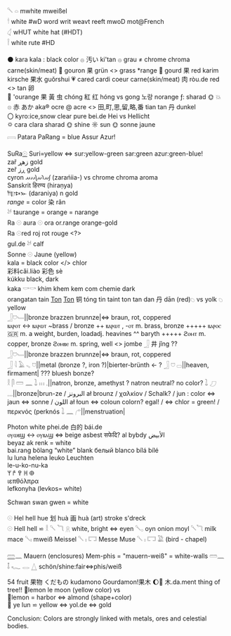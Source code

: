 𓌈  𓏏 mwhite mweißel  
𓎗 white #wD word writ weavt reeft mwoD mot@French  
𓋑  wHUT white hat (#HDT)  
𓌉 white rute #HD  

⚫ kara kala : black color 𓐍 汚い ki'tan
𓐍 grau ≠ chrome chroma carne(skin/meat)
🍏 gouron 果 grün <> grass *range
🍎 gourd  果 red karim kirsche 果水 guǒrshui 
💗 cared cardi coeur carne(skin/meat) 肉 ròu.de red <> tan 卵  
🔸 'ourange 果 ⿈ 虫 chóng 紅 红 hóng vs gong 노랑 norange ƒ: sharad 🌞 💥   
𓊖  赤 あか aka® ocre @ acre <> 田,町,思,留,略,番 tian tan 丹 dunkel   
〇 kyro:ice,snow clear pure bei.de Hei vs Hellicht  
🌣 cara clara sharad 🌞 shine ☼ sun 🌞 sonne jaune  
𓇯 Patara PaRang = blue Assur Azur!  

SuRa[𓇳](𓇳) Suri=yellow ⇔ sur:yellow-green sar:green azur:green-blue!  
zař زهڕ gold  
zeř ڕز gold  
cyron 𐬰𐬀𐬭𐬀𐬦𐬌𐬌𐬀 (zarańiia-)  vs chrome chroma aroma  
Sanskrit हिरण्य (hiraṇya)  
𐎭𐎼𐎴𐎹 (daraniya) n gold  
*range* = color 		 	染 rǎn  
𓃾 taurange = orange = narange  
Ra 𓇳 aura 𓇳 ora or.range orange-gold  
Ra 𓇳red roj rot rouge <?>  
gul.de 𓃾 calf  
Sonne 𓇳 Jaune (yellow)  
kala = black color </> chlor  
彩料cǎi.liào 彩色 sè  
kúkku  black, dark  
kaka 𓎡𓎡 khim khem kem com chemie dark  
orangatan tain [Ton](https://de.wikipedia.org/wiki/Farbton) [Ton](https://de.wikipedia.org/wiki/Ton_(Bodenart)) 铜 tóng tin taint ton tan dan 丹 dān (red)𓆇 vs yolk 𓆇 yellow  
𓃀𓈞𓄑||bronze brazzen brunnze|⇔ braun, rot, coppered  
ⲃⲁⲣⲟⲧ ↔ ⲃⲁⲣⲱⲧ 	 ~brass / bronze ++
ⲃⲁⲣⲱⲧ , -ⲟⲧ 	 	m. brass, bronze +++++
ⲃⲁⲣⲟⲥ 	 🇬🇷 m. a weight, burden, loadadj. heavines ^^ baryth +++++
ϩⲟⲙⲧ 	 	m. copper, bronze
ϩⲟⲙⲃⲉ 	 	m. spring, well <> jombe 𓃀 井 jǐng ??  
𓃀𓈞𓄑||bronze brazzen brunnze|⇔ braun, rot, coppered  
𓃀 𓇋 𓄿 𓈅 𓈞||metal (bronze ?, iron ?)|bierter-brünth ← ?
𓃀 𓈞 𓊌||heaven, firmament| ??? bluesh bonze?  
𓎛 𓋴 𓏠 𓈖 𓍖 𓏥 𓈒||natron, bronze, amethyst ?
natron neutral? no color?
𓍖 𓈔 𓈓||bronze|brun-ze / البرونز ał brounz / χαλκίον / Schalk? / jun : color ⇔ jaun ⇔ sonne / اللون ał łoun ⇔ coloun colorn? egal! / ⇔ chlor = green! / περκνός ‎(perknós
𓍖 𓈖 𓂐||menstruation|

Photon white phei.de 白的 bái.de  
ⲟⲩⲱⲃϣ ↔ ⲟⲩⲃⲁϣ ⇔ beige asbest  सफेदि? al bybdy الأبيض  
beyaz ak renk = white  
bai.rang bölang “white” blank белый blanco bílá bílé  
lu luna helena leuko Leuchten  
le-u-ko-nu-ka  
𐀩 𐀄 𐀒 𐀝 𐀏  
ιεπθόλπρα  
lefkonyha (levkos= white)  

Schwan swan gwen = white  

𓇳 Hel hell hue 划 huà 画 huà (art) stroke s'dreck  
𓇳 Hell hell ⋍ 𓎛  𓌈  𓆓  𓇶 white, bright ⇔ eyen 𓌈𓂂 oyn onion moyl 𓌈𓆓 milk mace 𓌈𓏤 mweiß Meissel 𓌈  𓏤  𓉐  Messe Muse  𓌈  𓏤  𓉐  𓅁 (bird - chapel)  

[𓏠](𓏠)𓈖 Mauern (enclosures)  Mem-phis = "mauern-weiß" = white-walls 𓏠𓈖  
𓄤 𓆑 𓂋 𓉴 schön/shine:fair⇔phis/weiß  

54	fruit 	果物 	くだもの 	kudamono	Gourdamon!果木 🌔🍋 木.da.ment	thing of tree!!
🍋lemon le moon (yellow color) vs  
🍋lemon = harbor ⇔ almond (shape+color)  
🌙 ye lun ⋍ yellow ⇔ yol.de ⇔ gold  

Conclusion: Colors are strongly linked with metals, ores and celestial bodies.  